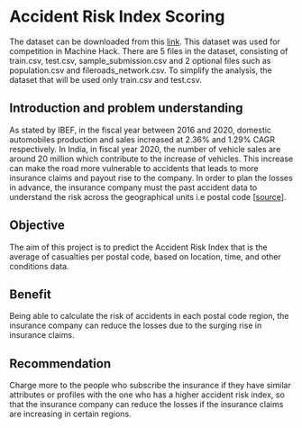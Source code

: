 # Accident Risk Index Scoring
The dataset can be downloaded from this [link](https://machinehack.com/hackathon/predict_accident_risk_score_for_unique_postcode/overview). This dataset was used for competition in Machine Hack. There are 5 files in the dataset, consisting of train.csv, test.csv, sample_submission.csv and 2 optional files such as population.csv and fileroads_network.csv. To simplify the analysis, the dataset that will be used only train.csv and test.csv.

## Introduction and problem understanding
As stated by IBEF, in the fiscal year between 2016 and 2020, domestic automobiles production and sales increased at 2.36% and 1.29% CAGR respectively. In India, in fiscal year 2020, the number of vehicle sales are around 20 million which contribute to the increase of vehicles. This increase can make the road more vulnerable to accidents that leads to more insurance claims and payout rise to the company. In order to plan the losses in advance, the insurance company must the past accident data to understand the risk across the geographical units i.e postal code [[source](https://machinehack.com/hackathon/predict_accident_risk_score_for_unique_postcode/data)]. 

## Objective
The aim of this project is to predict the Accident Risk Index that is the average of casualties per postal code, based on location, time, and other conditions data.

## Benefit
Being able to calculate the risk of accidents in each postal code region, the insurance company can reduce the losses due to the surging rise in insurance claims.

## Recommendation
Charge more to the people who subscribe the insurance if they have similar attributes or profiles with the one who has a higher accident risk index, so that the insurance company can reduce the losses if the insurance claims are increasing in certain regions.


